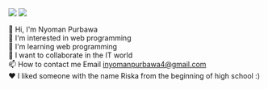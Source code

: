 
 
  <img src="https://github-readme-streak-stats.herokuapp.com/?user=nyoman-purbawa&theme=monokai"/>
  <img src="https://github-readme-stats.vercel.app/api/top-langs/?username=nyoman-purbawa&layout=compact&theme=monokai&langs_count=12"/><br />





👋 Hi, I'm Nyoman Purbawa </br>
👀 I'm interested in web programming</br>
🌱 I'm learning web programming</br>
💞️ I want to collaborate in the IT world</br>
📫 How to contact me Email inyomanpurbawa4@gmail.com</br>
❤️ I liked someone with the name Riska from the beginning of high school :)</br>

<!---
nyoman-purbawa/nyoman-purbawa is a ✨ special ✨ repository because its `README.md` (this file) appears on your GitHub profile.
You can click the Preview link to take a look at your changes.
--->




<!--
